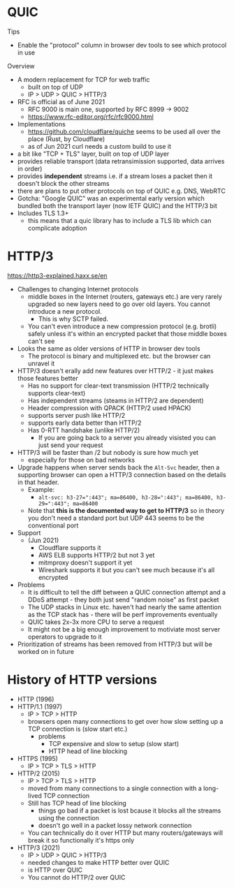 
# QUIC

Tips

* Enable the "protocol" column in browser dev tools to see which protocol in use

Overview

* A modern replacement for TCP for web traffic
    * built on top of UDP
    * IP > UDP > QUIC > HTTP/3
* RFC is official as of June 2021
    * RFC 9000 is main one, supported by RFC 8999 -> 9002
    * https://www.rfc-editor.org/rfc/rfc9000.html
* Implementations
    * https://github.com/cloudflare/quiche seems to be used all over the place (Rust, by Cloudflare)
    * as of Jun 2021 curl needs a custom build to use it
* a bit like "TCP + TLS" layer, built on top of UDP layer
* provides reliable transport (data retransimission supported, data arrives in order)
* provides **independent** streams i.e. if a stream loses a packet then it doesn't block the other streams
* there are plans to put other protocols on top of QUIC e.g. DNS, WebRTC
* Gotcha: "Google QUIC" was an experimental early version which bundled both the transport layer (now IETF QUIC) and the HTTP/3 bit
* Includes TLS 1.3+
    * this means that a quic library has to include a TLS lib which can complicate adoption

# HTTP/3

https://http3-explained.haxx.se/en

* Challenges to changing Internet protocols
    * middle boxes in the Internet (routers, gateways etc.) are very rarely
    upgraded so new layers need to go over old layers. You cannot introduce a
    new protocol.
        * This is why SCTP failed.
    * You can't even introduce a new compression protocol (e.g. brotli) safely
    unless it's within an encrypted packet that those middle boxes can't see
* Looks the same as older versions of HTTP in browser dev tools
    * The protocol is binary and multiplexed etc. but the browser can unravel it
* HTTP/3 doesn't erally add new features over HTTP/2 - it just makes those features better
    * Has no support for clear-text transmission (HTTP/2 technically supports clear-text)
    * Has independent streams (steams in HTTP/2 are dependent)
    * Header compression with QPACK (HTTP/2 used HPACK)
    * supports server push like HTTP/2
    * supports early data better than HTTP/2
    * Has 0-RTT handshake (unlike HTTP/2)
        * If you are going back to a server you already visisted you can just send your request
* HTTP/3 will be faster than /2 but nobody is sure how much yet
    * especially for those on bad networks
* Upgrade happens when server sends back the `Alt-Svc` header, then a supporting browser can open a HTTP/3 connection based on the details in that header.
    * Example:
        * `alt-svc: h3-27=":443"; ma=86400, h3-28=":443"; ma=86400, h3-29=":443"; ma=86400`
    * Note that **this is the documented way to get to HTTP/3** so in theory you don't need a standard port but UDP 443 seems to be the conventional port
* Support
    * (Jun 2021)
        * Cloudflare supports it
        * AWS ELB supports HTTP/2 but not 3 yet
        * mitmproxy doesn't support it yet
        * Wireshark supports it but you can't see much because it's all encrypted
* Problems
    * It is difficult to tell the diff between a QUIC connection attempt and a DDoS attempt - they both just send "random noise" as first packet
    * The UDP stacks in Linux etc. haven't had nearly the same attention as the TCP stack has - there will be perf improvements eventually
    * QUIC takes 2x-3x more CPU to serve a request
    * It might not be a big enough improvement to motiviate most server operators to upgrade to it
* Prioritization of streams has been removed from HTTP/3 but will be worked on in future


# History of HTTP versions

* HTTP (1996)
* HTTP/1.1 (1997)
    * IP > TCP > HTTP
    * browsers open many connections to get over how slow setting up a TCP connection is (slow start etc.)
        * problems
            * TCP expensive and slow to setup (slow start)
            * HTTP head of line blocking
* HTTPS (1995)
    * IP > TCP > TLS > HTTP
* HTTP/2 (2015)
    * IP > TCP > TLS > HTTP
    * moved from many connections to a single connection with a long-lived TCP connection
    * Still has TCP head of line blocking
        * things go bad if a packet is lost bcause it blocks all the streams using the connection
        * doesn't go well in a packet lossy network connection
    * You can technically do it over HTTP but many routers/gateways will break it so functionally it's https only
* HTTP/3 (2021)
    * IP > UDP > QUIC > HTTP/3
    * needed changes to make HTTP better over QUIC
    * is HTTP over QUIC
    * You cannot do HTTP/2 over QUIC

